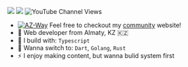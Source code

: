 [<img src="https://img.shields.io/badge/instagram-%2312100E.svg?&style=for-the-badge&logo=instagram&color=405DE6" />](https://instagram.com/az.way.notes) 
[<img src="https://img.shields.io/badge/youtube-%230077B5.svg?&style=for-the-badge&logo=youtube&logoColor=white&color=FF0000" />](https://www.youtube.com/channel/UCtW95DSAa04kqLAGL19szXQ)
![YouTube Channel Views](https://img.shields.io/youtube/channel/views/UCtW95DSAa04kqLAGL19szXQ)

- [![AZ-Way](https://az-way.com/assets/favicon-16x16.png)](https://az-way.com/)
Feel free to checkout my [community](https://az-way.com/) website!
- 🏢 Web developer from Almaty, KZ 🇰🇿
- 🧰 I build with: `Typescript`
- 🧪 Wanna switch to: `Dart`, `Golang`, `Rust`
- ⚡ I enjoy making content, but wanna bulid system first
